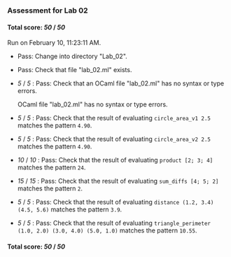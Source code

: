 ### Assessment for Lab 02

#### Total score: _50_ / _50_

Run on February 10, 11:23:11 AM.

+ Pass: Change into directory "Lab_02".

+ Pass: Check that file "lab_02.ml" exists.

+  _5_ / _5_ : Pass: Check that an OCaml file "lab_02.ml" has no syntax or type errors.

    OCaml file "lab_02.ml" has no syntax or type errors.



+  _5_ / _5_ : Pass: Check that the result of evaluating `circle_area_v1 2.5` matches the pattern `4.90`.

   



+  _5_ / _5_ : Pass: Check that the result of evaluating `circle_area_v2 2.5` matches the pattern `4.90`.

   



+  _10_ / _10_ : Pass: Check that the result of evaluating `product [2; 3; 4]` matches the pattern `24`.

   



+  _15_ / _15_ : Pass: Check that the result of evaluating `sum_diffs [4; 5; 2]` matches the pattern `2`.

   



+  _5_ / _5_ : Pass: Check that the result of evaluating `distance (1.2, 3.4) (4.5, 5.6)` matches the pattern `3.9`.

   



+  _5_ / _5_ : Pass: Check that the result of evaluating `triangle_perimeter (1.0, 2.0) (3.0, 4.0) (5.0, 1.0)` matches the pattern `10.55`.

   



#### Total score: _50_ / _50_

